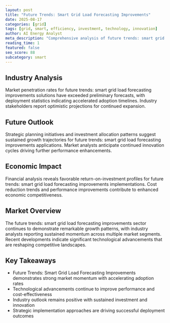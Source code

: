 ```yaml
---
layout: post
title: "Future Trends: Smart Grid Load Forecasting Improvements"
date: 2025-08-17
categories: [grid]
tags: [grid, smart, efficiency, investment, technology, innovation]
author: AI Energy Analyst
meta_description: "Comprehensive analysis of future trends: smart grid load forecasting improvements covering market trends, technology developments, and industry outlook. Discover key insights and future projections."
reading_time: 1
featured: false
seo_score: 88
subcategory: smart
---
```


## Industry Analysis

Market penetration rates for future trends: smart grid load forecasting improvements solutions have exceeded preliminary forecasts, with deployment statistics indicating accelerated adoption timelines. Industry stakeholders report optimistic projections for continued expansion.

## Future Outlook

Strategic planning initiatives and investment allocation patterns suggest sustained growth trajectories for future trends: smart grid load forecasting improvements applications. Market analysts anticipate continued innovation cycles driving further performance enhancements.

## Economic Impact

Financial analysis reveals favorable return-on-investment profiles for future trends: smart grid load forecasting improvements implementations. Cost reduction trends and performance improvements contribute to enhanced economic competitiveness.

## Market Overview

The future trends: smart grid load forecasting improvements sector continues to demonstrate remarkable growth patterns, with industry analysts reporting sustained momentum across multiple market segments. Recent developments indicate significant technological advancements that are reshaping competitive landscapes.

## Key Takeaways

- Future Trends: Smart Grid Load Forecasting Improvements demonstrates strong market momentum with accelerating adoption rates
- Technological advancements continue to improve performance and cost-effectiveness
- Industry outlook remains positive with sustained investment and innovation
- Strategic implementation approaches are driving successful deployment outcomes

